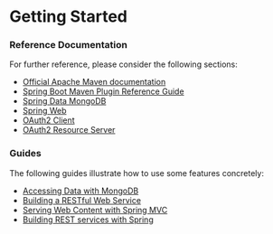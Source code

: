 # Getting Started

### Reference Documentation
For further reference, please consider the following sections:

* [Official Apache Maven documentation](https://maven.apache.org/guides/index.html)
* [Spring Boot Maven Plugin Reference Guide](https://docs.spring.io/spring-boot/docs/2.2.1.RELEASE/maven-plugin/)
* [Spring Data MongoDB](https://docs.spring.io/spring-boot/docs/2.2.1.RELEASE/reference/htmlsingle/#boot-features-mongodb)
* [Spring Web](https://docs.spring.io/spring-boot/docs/2.2.1.RELEASE/reference/htmlsingle/#boot-features-developing-web-applications)
* [OAuth2 Client](https://docs.spring.io/spring-boot/docs/2.2.1.RELEASE/reference/htmlsingle/#boot-features-security-oauth2-client)
* [OAuth2 Resource Server](https://docs.spring.io/spring-boot/docs/2.2.1.RELEASE/reference/htmlsingle/#boot-features-security-oauth2-server)

### Guides
The following guides illustrate how to use some features concretely:

* [Accessing Data with MongoDB](https://spring.io/guides/gs/accessing-data-mongodb/)
* [Building a RESTful Web Service](https://spring.io/guides/gs/rest-service/)
* [Serving Web Content with Spring MVC](https://spring.io/guides/gs/serving-web-content/)
* [Building REST services with Spring](https://spring.io/guides/tutorials/bookmarks/)

